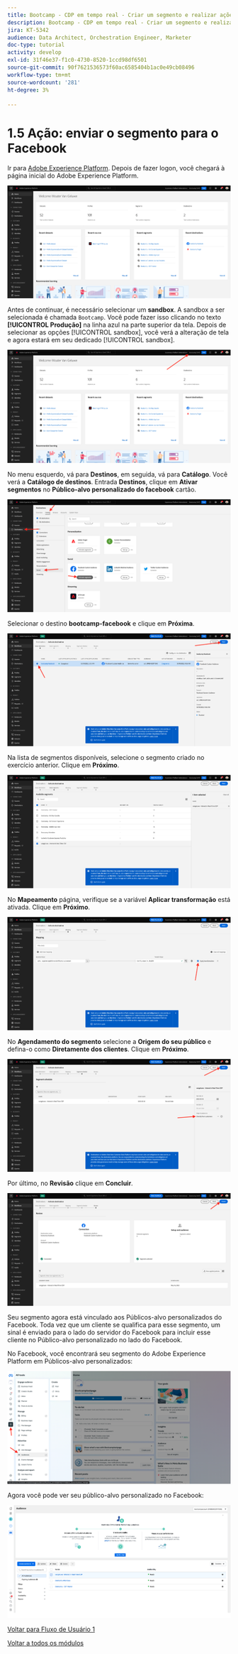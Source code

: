 ```yaml
---
title: Bootcamp - CDP em tempo real - Criar um segmento e realizar ações - Enviar seu segmento para DV360
description: Bootcamp - CDP em tempo real - Criar um segmento e realizar ações - Enviar seu segmento para DV360
jira: KT-5342
audience: Data Architect, Orchestration Engineer, Marketer
doc-type: tutorial
activity: develop
exl-id: 31f46e37-f1c0-4730-8520-1ccd98df6501
source-git-commit: 90f7621536573f60ac6585404b1ac0e49cb08496
workflow-type: tm+mt
source-wordcount: '281'
ht-degree: 3%

---
```


# 1.5 Ação: enviar o segmento para o Facebook

Ir para [Adobe Experience Platform](https://experience.adobe.com/platform). Depois de fazer logon, você chegará à página inicial do Adobe Experience Platform.

![Assimilação de dados](./images/home.png)

Antes de continuar, é necessário selecionar um **sandbox**. A sandbox a ser selecionada é chamada ``Bootcamp``. Você pode fazer isso clicando no texto **[!UICONTROL Produção]** na linha azul na parte superior da tela. Depois de selecionar as opções [!UICONTROL sandbox], você verá a alteração de tela e agora estará em seu dedicado [!UICONTROL sandbox].

![Assimilação de dados](./images/sb1.png)

No menu esquerdo, vá para **Destinos**, em seguida, vá para **Catálogo**. Você verá a **Catálogo de destinos**. Entrada **Destinos**, clique em **Ativar segmentos** no **Público-alvo personalizado do facebook** cartão.

![RTCDP](./images/rtcdpgoogleseg.png)

Selecionar o destino **bootcamp-facebook** e clique em **Próxima**.

![RTCDP](./images/rtcdpcreatedest2.png)

Na lista de segmentos disponíveis, selecione o segmento criado no exercício anterior. Clique em **Próximo**.

![RTCDP](./images/rtcdpcreatedest3.png)

No **Mapeamento** página, verifique se a variável **Aplicar transformação** está ativada. Clique em **Próximo**.

![RTCDP](./images/rtcdpcreatedest4a.png)

No **Agendamento do segmento** selecione a **Origem do seu público** e defina-o como **Diretamente dos clientes**. Clique em **Próximo**.

![RTCDP](./images/rtcdpcreatedest4.png)

Por último, no **Revisão** clique em **Concluir**.

![RTCDP](./images/rtcdpcreatedest5.png)

Seu segmento agora está vinculado aos Públicos-alvo personalizados do Facebook. Toda vez que um cliente se qualifica para esse segmento, um sinal é enviado para o lado do servidor do Facebook para incluir esse cliente no Público-alvo personalizado no lado do Facebook.

No Facebook, você encontrará seu segmento do Adobe Experience Platform em Públicos-alvo personalizados:

![RTCDP](./images/rtcdpcreatedest5b.png)

Agora você pode ver seu público-alvo personalizado no Facebook:

![RTCDP](./images/rtcdpcreatedest5a.png)

[Voltar para Fluxo de Usuário 1](./uc1.md)

[Voltar a todos os módulos](../../overview.md)
